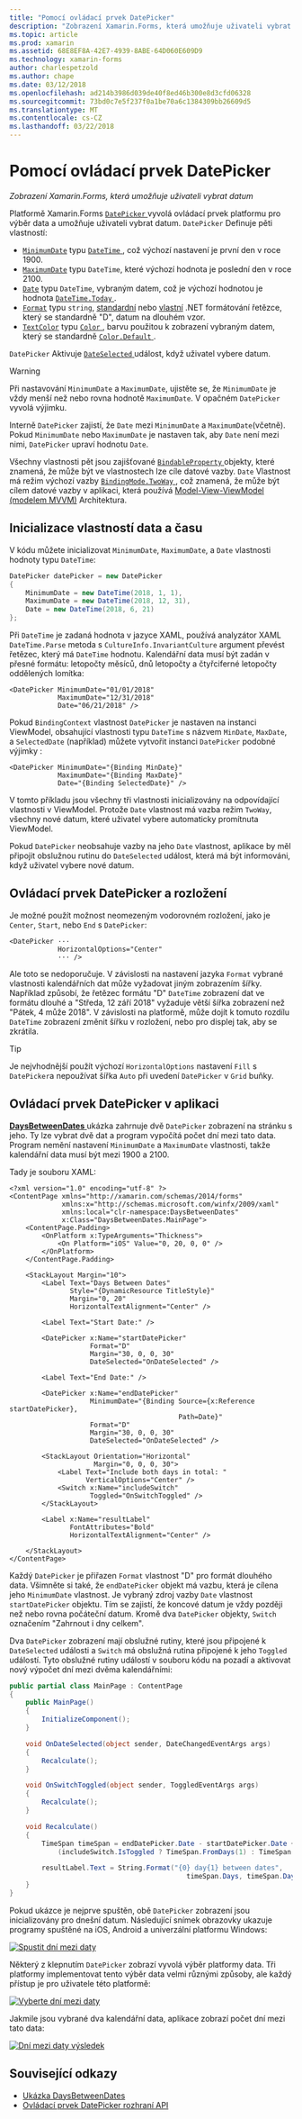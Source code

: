 ```yaml
---
title: "Pomocí ovládací prvek DatePicker"
description: "Zobrazení Xamarin.Forms, která umožňuje uživateli vybrat datum"
ms.topic: article
ms.prod: xamarin
ms.assetid: 68E8EF8A-42E7-4939-8ABE-64D060E609D9
ms.technology: xamarin-forms
author: charlespetzold
ms.author: chape
ms.date: 03/12/2018
ms.openlocfilehash: ad214b3986d039de40f8ed46b300e8d3cfd06328
ms.sourcegitcommit: 73bd0c7e5f237f0a1be70a6c1384309bb26609d5
ms.translationtype: MT
ms.contentlocale: cs-CZ
ms.lasthandoff: 03/22/2018
---
```

# <a name="using-datepicker"></a>Pomocí ovládací prvek DatePicker

_Zobrazení Xamarin.Forms, která umožňuje uživateli vybrat datum_

Platformě Xamarin.Forms [ `DatePicker` ](https://developer.xamarin.com/api/type/Xamarin.Forms.DatePicker/) vyvolá ovládací prvek platformu pro výběr data a umožňuje uživateli vybrat datum. `DatePicker` Definuje pěti vlastností:

- [`MinimumDate`](https://developer.xamarin.com/api/property/Xamarin.Forms.DatePicker.MinimumDate/) typu [ `DateTime` ](https://developer.xamarin.com/api/type/System.DateTime/), což výchozí nastavení je první den v roce 1900.
- [`MaximumDate`](https://developer.xamarin.com/api/property/Xamarin.Forms.DatePicker.MaximumDate/) typu `DateTime`, které výchozí hodnota je poslední den v roce 2100.
- [`Date`](https://developer.xamarin.com/api/property/Xamarin.Forms.DatePicker.Date/) typu `DateTime`, vybraným datem, což je výchozí hodnotou je hodnota [ `DateTime.Today` ](https://developer.xamarin.com/api/property/System.DateTime.Today/).
- [`Format`](https://developer.xamarin.com/api/property/Xamarin.Forms.DatePicker.Format/) typu `string`, [standardní](/dotnet/standard/base-types/standard-date-and-time-format-strings/) nebo [vlastní](/dotnet/standard/base-types/custom-date-and-time-format-strings/) .NET formátování řetězce, který se standardně "D", datum na dlouhém vzor.
- [`TextColor`](https://developer.xamarin.com/api/property/Xamarin.Forms.DatePicker.TextColor/) typu [ `Color` ](https://developer.xamarin.com/api/type/Xamarin.Forms.Color/), barvu použitou k zobrazení vybraným datem, který se standardně [ `Color.Default` ](https://developer.xamarin.com/api/property/Xamarin.Forms.Color.Default/).

`DatePicker` Aktivuje [ `DateSelected` ](https://developer.xamarin.com/api/event/Xamarin.Forms.DatePicker.DateSelected/) událost, když uživatel vybere datum.

> [!WARNING]
> Při nastavování `MinimumDate` a `MaximumDate`, ujistěte se, že `MinimumDate` je vždy menší než nebo rovna hodnotě `MaximumDate`. V opačném `DatePicker` vyvolá výjimku.

Interně `DatePicker` zajistí, že `Date` mezi `MinimumDate` a `MaximumDate`(včetně). Pokud `MinimumDate` nebo `MaximumDate` je nastaven tak, aby `Date` není mezi nimi, `DatePicker` upraví hodnotu `Date`.

Všechny vlastnosti pět jsou zajišťované [ `BindableProperty` ](https://developer.xamarin.com/api/type/Xamarin.Forms.BindableProperty/) objekty, které znamená, že může být ve vlastnostech lze cíle datové vazby. `Date` Vlastnost má režim výchozí vazby [ `BindingMode.TwoWay` ](https://developer.xamarin.com/api/field/Xamarin.Forms.BindingMode.TwoWay/), což znamená, že může být cílem datové vazby v aplikaci, která používá [Model-View-ViewModel (modelem MVVM)](~/xamarin-forms/enterprise-application-patterns/mvvm.md) Architektura.

## <a name="initializing-the-datetime-properties"></a>Inicializace vlastností data a času

V kódu můžete inicializovat `MinimumDate`, `MaximumDate`, a `Date` vlastnosti hodnoty typu `DateTime`:

```csharp
DatePicker datePicker = new DatePicker
{
    MinimumDate = new DateTime(2018, 1, 1),
    MaximumDate = new DateTime(2018, 12, 31),
    Date = new DateTime(2018, 6, 21)
};
```

Při `DateTime` je zadaná hodnota v jazyce XAML, používá analyzátor XAML `DateTime.Parse` metoda s `CultureInfo.InvariantCulture` argument převést řetězec, který má `DateTime` hodnotu. Kalendářní data musí být zadán v přesné formátu: letopočty měsíců, dnů letopočty a čtyřciferné letopočty oddělených lomítka:

```xaml
<DatePicker MinimumDate="01/01/2018"
            MaximumDate="12/31/2018"
            Date="06/21/2018" />
```

Pokud `BindingContext` vlastnost `DatePicker` je nastaven na instanci ViewModel, obsahující vlastnosti typu `DateTime` s názvem `MinDate`, `MaxDate`, a `SelectedDate` (například) můžete vytvořit instanci `DatePicker` podobné výjimky :

```xaml
<DatePicker MinimumDate="{Binding MinDate}"
            MaximumDate="{Binding MaxDate}"
            Date="{Binding SelectedDate}" />
```

V tomto příkladu jsou všechny tři vlastnosti inicializovány na odpovídající vlastnosti v ViewModel. Protože `Date` vlastnost má vazba režim `TwoWay`, všechny nové datum, které uživatel vybere automaticky promítnuta ViewModel.

Pokud `DatePicker` neobsahuje vazby na jeho `Date` vlastnost, aplikace by měl připojit obslužnou rutinu do `DateSelected` událost, která má být informováni, když uživatel vybere nové datum.

## <a name="datepicker-and-layout"></a>Ovládací prvek DatePicker a rozložení

Je možné použít možnost neomezeným vodorovném rozložení, jako je `Center`, `Start`, nebo `End` s `DatePicker`:

```xaml
<DatePicker ··· 
            HorizontalOptions="Center" 
            ··· />
```

Ale toto se nedoporučuje. V závislosti na nastavení jazyka `Format` vybrané vlastnosti kalendářních dat může vyžadovat jiným zobrazením šířky. Například způsobí, že řetězec formátu "D" `DateTime` zobrazení dat ve formátu dlouhé a "Středa, 12 září 2018" vyžaduje větší šířka zobrazení než "Pátek, 4 může 2018". V závislosti na platformě, může dojít k tomuto rozdílu `DateTime` zobrazení změnit šířku v rozložení, nebo pro displej tak, aby se zkrátila.

> [!TIP]
> Je nejvhodnější použít výchozí `HorizontalOptions` nastavení `Fill` s `DatePicker`a nepoužívat šířka `Auto` při uvedení `DatePicker` v `Grid` buňky.

## <a name="datepicker-in-an-application"></a>Ovládací prvek DatePicker v aplikaci

[ **DaysBetweenDates** ](https://developer.xamarin.com/samples/xamarin-forms/UserInterface/DatePicker) ukázka zahrnuje dvě `DatePicker` zobrazení na stránku s jeho. Ty lze vybrat dvě dat a program vypočítá počet dní mezi tato data. Program nemění nastavení `MinimumDate` a `MaximumDate` vlastnosti, takže kalendářní data musí být mezi 1900 a 2100.

Tady je souboru XAML:

```xaml
<?xml version="1.0" encoding="utf-8" ?>
<ContentPage xmlns="http://xamarin.com/schemas/2014/forms"
             xmlns:x="http://schemas.microsoft.com/winfx/2009/xaml"
             xmlns:local="clr-namespace:DaysBetweenDates"
             x:Class="DaysBetweenDates.MainPage">
    <ContentPage.Padding>
        <OnPlatform x:TypeArguments="Thickness">
            <On Platform="iOS" Value="0, 20, 0, 0" />
        </OnPlatform>
    </ContentPage.Padding>

    <StackLayout Margin="10">
        <Label Text="Days Between Dates"
               Style="{DynamicResource TitleStyle}"
               Margin="0, 20"
               HorizontalTextAlignment="Center" />

        <Label Text="Start Date:" />

        <DatePicker x:Name="startDatePicker"
                    Format="D"
                    Margin="30, 0, 0, 30"
                    DateSelected="OnDateSelected" />

        <Label Text="End Date:" />

        <DatePicker x:Name="endDatePicker"
                    MinimumDate="{Binding Source={x:Reference startDatePicker},
                                          Path=Date}"
                    Format="D"
                    Margin="30, 0, 0, 30"
                    DateSelected="OnDateSelected" />

        <StackLayout Orientation="Horizontal"
                     Margin="0, 0, 0, 30">
            <Label Text="Include both days in total: "
                   VerticalOptions="Center" />
            <Switch x:Name="includeSwitch"
                    Toggled="OnSwitchToggled" />
        </StackLayout>

        <Label x:Name="resultLabel"
               FontAttributes="Bold"
               HorizontalTextAlignment="Center" />

    </StackLayout>
</ContentPage>
```

Každý `DatePicker` je přiřazen `Format` vlastnost "D" pro formát dlouhého data. Všimněte si také, že `endDatePicker` objekt má vazbu, která je cílena jeho `MinimumDate` vlastnost. Je vybraný zdroj vazby `Date` vlastnost `startDatePicker` objektu. Tím se zajistí, že koncové datum je vždy později než nebo rovna počáteční datum. Kromě dva `DatePicker` objekty, `Switch` označením "Zahrnout i dny celkem". 

Dva `DatePicker` zobrazení mají obslužné rutiny, které jsou připojené k `DateSelected` události a `Switch` má obslužná rutina připojené k jeho `Toggled` událostí. Tyto obslužné rutiny událostí v souboru kódu na pozadí a aktivovat nový výpočet dní mezi dvěma kalendářními:

```csharp
public partial class MainPage : ContentPage
{
    public MainPage()
    {
        InitializeComponent();
    }

    void OnDateSelected(object sender, DateChangedEventArgs args)
    {
        Recalculate();
    }

    void OnSwitchToggled(object sender, ToggledEventArgs args)
    {
        Recalculate();
    }

    void Recalculate()
    {
        TimeSpan timeSpan = endDatePicker.Date - startDatePicker.Date +
            (includeSwitch.IsToggled ? TimeSpan.FromDays(1) : TimeSpan.Zero);

        resultLabel.Text = String.Format("{0} day{1} between dates",
                                            timeSpan.Days, timeSpan.Days == 1 ? "" : "s");
    }
}
```

Pokud ukázce je nejprve spuštěn, obě `DatePicker` zobrazení jsou inicializovány pro dnešní datum. Následující snímek obrazovky ukazuje programy spuštěné na iOS, Android a univerzální platformu Windows:

[![Spustit dní mezi daty](datepicker-images/DaysBetweenDatesStart.png "dní mezi daty spustit")](datepicker-images/DaysBetweenDatesStart-Large.png#lightbox "spustit dní mezi daty")

Některý z klepnutím `DatePicker` zobrazí vyvolá výběr platformy data. Tři platformy implementovat tento výběr data velmi různými způsoby, ale každý přístup je pro uživatele této platformě:

[![Vyberte dní mezi daty](datepicker-images/DaysBetweenDatesSelect.png "dní mezi daty vyberte")](datepicker-images/DaysBetweenDatesSelect-Large.png#lightbox "vyberte dní mezi daty")

Jakmile jsou vybrané dva kalendářní data, aplikace zobrazí počet dní mezi tato data:

[![Dní mezi daty výsledek](datepicker-images/DaysBetweenDatesResult.png "dní mezi daty výsledek")](datepicker-images/DaysBetweenDatesResult-Large.png#lightbox "dní mezi daty výsledků")

## <a name="related-links"></a>Související odkazy

- [Ukázka DaysBetweenDates](https://developer.xamarin.com/samples/xamarin-forms/UserInterface/DatePicker)
- [Ovládací prvek DatePicker rozhraní API](https://developer.xamarin.com/api/type/Xamarin.Forms.DatePicker/)
